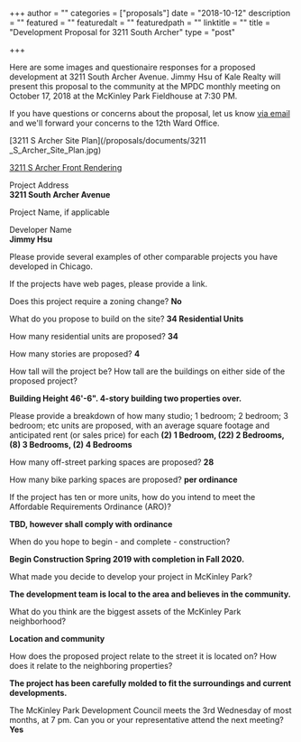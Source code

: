 +++
author = ""
categories = ["proposals"]
date = "2018-10-12"
description = ""
featured = ""
featuredalt = ""
featuredpath = ""
linktitle = ""
title = "Development Proposal for 3211 South Archer"
type = "post"

+++ 

Here are some images and questionaire responses for a proposed development at 3211 South Archer Avenue. Jimmy Hsu of Kale Realty will present this proposal to the community at the MPDC monthly meeting on October 17, 2018 at the McKinley Park Fieldhouse at 7:30 PM. 

If you have questions or concerns about the proposal, let us know
<a href="mailto:mckinleyparkdevelopmentcouncil@gmail.com?Subject=Development%20Proposal%20Feedback%20from%20Website" target="_top">via email</a></strong>
 and we'll forward your concerns to the 12th Ward Office.

[3211 S Archer Site Plan](/proposals/documents/3211 _S_Archer_Site_Plan.jpg)

[3211 S Archer Front Rendering](/proposals/documents/3211_S_Archer_Building_Perspective.jpg)  


Project Address	 
**3211 South Archer Avenue**

Project Name, if applicable	

Developer Name	
**Jimmy Hsu**

Please provide several examples of other comparable projects you have developed in Chicago. 

If the projects have web pages, please provide a link.	

Does this project require a zoning change? **No**

What do you propose to build on the site? **34 Residential Units**
 
How many residential units are proposed? **34**

How many stories are proposed? **4**

How tall will the project be? How tall are the buildings on either side of the proposed project? 

**Building Height 46'-6". 4-story building two properties over.**

Please provide a breakdown of how many studio; 1 bedroom; 2 bedroom; 3 bedroom; etc units are proposed, with an average square footage and anticipated rent (or sales price) for each **(2) 1 Bedroom, (22) 2 Bedrooms, (8) 3 Bedrooms, (2) 4 Bedrooms**

How many off-street parking spaces are proposed? **28**

How many bike parking spaces are proposed? **per ordinance**

If the project has ten or more units, how do you intend to meet the Affordable Requirements Ordinance (ARO)?
 
**TBD, however shall comply with ordinance**

When do you hope to begin - and complete - construction? 

**Begin Construction Spring 2019 with completion in Fall 2020.**

What made you decide to develop your project in McKinley Park? 

**The development team is local to the area and believes in the community.**

What do you think are the biggest assets of the McKinley Park neighborhood? 

**Location and community**

How does the proposed project relate to the street it is located on? How does it relate to the neighboring properties? 

**The project has been carefully molded to fit the surroundings and current developments.**

The McKinley Park Development Council meets the 3rd Wednesday of most months, at 7 pm. Can you or your representative attend the next meeting?    **Yes**							
 
 




